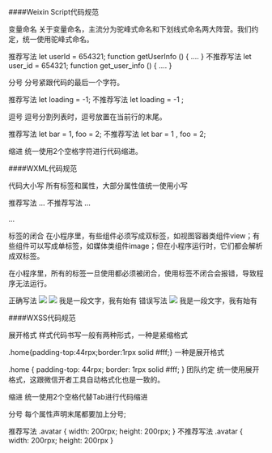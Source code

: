 ####Weixin Script代码规范

变量命名
关于变量命名，主流分为驼峰式命名和下划线式命名两大阵营。我们约定，统一使用驼峰式命名。

推荐写法
let userId = 654321; 
function getUserInfo () {
 ....
}
不推荐写法
let user_id = 654321; 
function get_user_info () {
  ....
}

分号
分号紧跟代码的最后一个字符。

推荐写法
let loading = -1;
不推荐写法
let loading = -1 ;

逗号
逗号分割列表时，逗号放置在当前行的末尾。

推荐写法
let bar = 1, 
    foo = 2;
不推荐写法
let bar = 1 
    , foo = 2;

缩进
统一使用2个空格字符进行代码缩进。






####WXML代码规范

代码大小写
所有标签和属性，大部分属性值统一使用小写

推荐写法
<view class="demo">
    ...
</view>
不推荐写法
<view class="DEMO">
    ...
</view>

<VIEW CLASS="DEMO">
    ...
</VIEW>

标签的闭合
在小程序里，有些组件必须写成双标签，如视图容器类组件view；有些组件可以写成单标签，如媒体类组件image；但在小程序运行时，它们都会解析成双标签。

在小程序里，所有的标签一旦使用都必须被闭合，使用标签不闭合会报错，导致程序无法运行。

正确写法
<view>
  <image src="src"></image>
  <image src="src"/>
  <text>我是一段文字，我有始有</text>
</view>
错误写法
<view>
  <image src="src">
  <text>我是一段文字，我有始有
</view>






####WXSS代码规范

展开格式
样式代码书写一般有两种形式，一种是紧缩格式

.home{padding-top:44rpx;border:1rpx solid #fff;}
一种是展开格式

.home {
  padding-top: 44rpx;
  border: 1rpx solid #fff;
}
团队约定
统一使用展开格式，这跟微信开者工具自动格式化也是一致的。

缩进
统一使用2个空格代替Tab进行代码缩进

分号
每个属性声明末尾都要加上分号;

推荐写法
.avatar {
  width: 200rpx;
  height: 200rpx;
}
不推荐写法
.avatar {
  width: 200rpx;
  height: 200rpx
}
